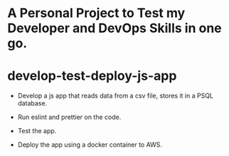 # A Personal Project to Test my Developer and DevOps Skills in one go.
# develop-test-deploy-js-app

 - Develop a js app that reads data from a csv file, stores it in a PSQL database.

 - Run eslint and prettier on the code.

 - Test the app.

 - Deploy the app using a docker container to AWS.
